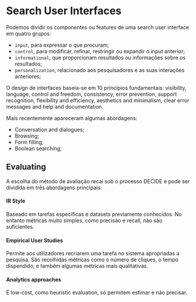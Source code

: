 # Search User Interfaces

Podemos dividir os componentes ou features de uma search user interface em quatro grupos: 

- `input`, para expressar o que procuram;
- `control`, para modificar, refinar, restringir ou expandir o input anterior;
- `informational`, que proporcionam resultados ou informações sobre os resultados;
- `personalization`, relacionado aos pesquisadores e as suas interações anteriores;

O design de interfaces baseia-se em 10 princípios fundamentais: visibility, language, control and freedom, consistency, error prevention, support recognition, flexibility and efficiency, aesthetics and minimalism, clear error messages and help and documentation.

Mais recentemente apareceram algumas abordagens:

- Conversation and dialogues;
- Browsing;
- Form filling;
- Boolean searching;

## Evaluating

A escolha do método de avaliação recai sob o processo DECIDE e pode ser dividida em três abordagens principais:

#### IR Style

Baseado em tarefas específicas e datasets previamente conhecidos. No entanto métricas muito simples, como precisão e recall, não são suficientes.

#### Empirical User Studies

Permite aos utilizadores recriarem uma tarefa no sistema apropriadas a pesquisa. São recolhidas métricas como o número de cliques, o tempo dispendido, e também algumas métricas mais qualitativas.

#### Analytics approaches

É low-cost, como heuristic evaluation, só permitem estimar e não precisar.